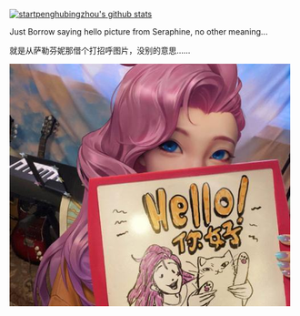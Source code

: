 [![startpenghubingzhou's github stats](https://github-readme-stats.vercel.app/api?username=startpenghubingzhou)](https://github.com/anuraghazra/github-readme-stats)

Just Borrow saying hello picture from Seraphine, no other meaning...

就是从萨勒芬妮那借个打招呼图片，没别的意思……



![seraphine](./seraphine.jpg)